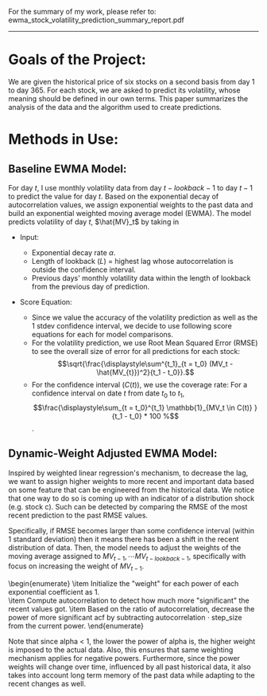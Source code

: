 For the summary of my work, please refer to: ewma_stock_volatility_prediction_summary_report.pdf
<hr> 

# Goals of the Project: 

We are given the historical price of six stocks on a second basis from day 1 to day 365. For each stock, we are
asked to predict its volatility, whose meaning should be defined in our own terms. This paper summarizes the
analysis of the data and the algorithm used to create predictions.

# Methods in Use: 

## Baseline EWMA Model:
For day $t$, I use monthly volatility data from day $t-lookback-1$ to day $t-1$ to predict the value for day $t$. Based on the exponential decay of autocorrelation values, we assign exponential weights to the past data and build an exponential weighted moving average model (EWMA). The model predicts volatility of day $t$, $\hat{MV}_t$ by taking in

* Input: 
   * Exponential decay rate $\alpha$.
   * Length of lookback ($L$) = highest lag whose autocorrelation is outside the confidence interval.
   * Previous days' monthly volatility data within the length of lookback from the previous day of prediction.
          
* Score Equation:
   * Since we value the accuracy of the volatility prediction as well as the 1 stdev confidence interval, we decide to use following score equations for each for model comparisons. 
   * For the volatility prediction, we use Root Mean Squared Error (RMSE) to see the overall size of error for all predictions for each stock: $$\sqrt{\frac{\displaystyle\sum^{t_1}_{t = t_0} (MV_t - \hat{MV_{t}})^2}{t_1 - t_0}}.$$
   *  For the confidence interval ($C(t)$), we use the coverage rate: For a confidence interval on date $t$ from date $t_0$ to $t_1$, $$\frac{\displaystyle\sum_{t = t_0}^{t_1} \mathbb{1}_{MV_t \in C(t)} }{t_1 - t_0} * 100 %$$.

## Dynamic-Weight Adjusted EWMA Model: 
Inspired by weighted linear regression's mechanism, to decrease the lag, we want to assign higher weights to more recent and important data based on some feature that can be engineered from the historical data. We notice that one way to do so is coming up with an indicator of a distribution shock (e.g. stock c). Such can be detected by comparing the RMSE of the most recent prediction to the past RMSE values. 

Specifically, if RMSE becomes larger than some confidence interval (within 1 standard deviation) then it means there has been a shift in the recent distribution of data. Then, the model needs to adjust the weights of the moving average assigned to $MV_{t-1}, \cdots MV_{t-lookback-1}$, specifically with focus on increasing the weight of $MV_{t-1}$. 

\begin{enumerate}
    \item Initialize the "weight" for each power of each exponential coefficient as 1.  
    \item Compute autocorrelation to detect how much more "significant" the recent values got. 
    \item Based on the ratio of autocorrelation, decrease the power of more significant acf by subtracting autocorrelation $\cdot$ step\_size from the current power. 
\end{enumerate}

Note that since alpha $<$ 1, the lower the power of alpha is, the higher weight is imposed to the actual data. Also, this ensures that same weighting mechanism applies for negative powers. Furthermore, since the power weights will change over time, influenced by all past historical data, it also takes into account long term memory of the past data while adapting to the recent changes as well.  


    

